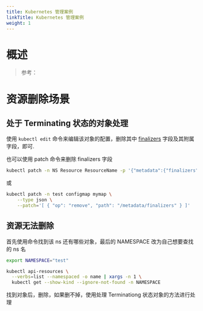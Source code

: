 ```yaml
---
title: Kubernetes 管理案例
linkTitle: Kubernetes 管理案例
weight: 1
---
```


# 概述

> 参考：

# 资源删除场景

## 处于 Terminating 状态的对象处理

使用 `kubectl edit` 命令来编辑该对象的配置，删除其中 [finalizers](docs/10.云原生/Kubernetes/Controller/Garbage%20Collection(垃圾收集)/Finalizers.md) 字段及其附属字段，即可.

也可以使用 patch 命令来删除 finalizers 字段

```bash
kubectl patch -n NS Resource ResourceName -p '{"metadata":{"finalizers":null}}' -n log
```

或

```bash
kubectl patch -n test configmap mymap \
    --type json \
    --patch='[ { "op": "remove", "path": "/metadata/finalizers" } ]'
```

## 资源无法删除

首先使用命令找到该 ns 还有哪些对象，最后的 NAMESPACE 改为自己想要查找的 ns 名

```bash
export NAMESPACE="test"

kubectl api-resources \
  --verbs=list --namespaced -o name | xargs -n 1 \
  kubectl get --show-kind --ignore-not-found -n NAMESPACE
```

找到对象后，删除，如果删不掉，使用处理 Terminationg 状态对象的方法进行处理
